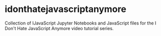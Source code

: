 # idonthatejavascriptanymore
Collection of IJavaScript Jupyter Notebooks and JavaScript files for the I Don't Hate JavaScript Anymore video tutorial series.

